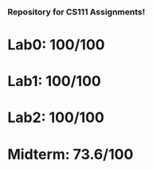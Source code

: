 ### Repository for CS111 Assignments!

# Lab0: 100/100

# Lab1: 100/100

# Lab2: 100/100

# Midterm: 73.6/100